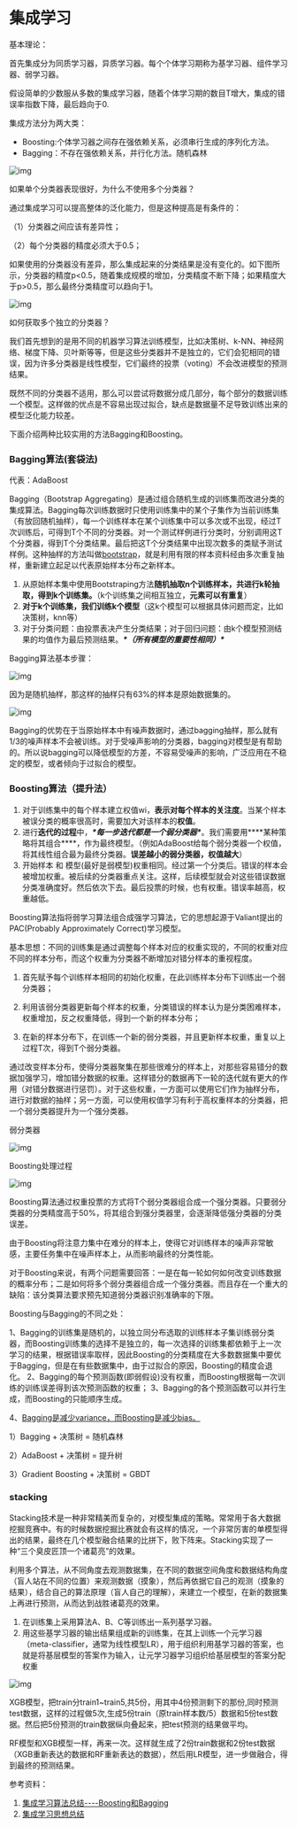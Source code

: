 # 集成学习

基本理论：

首先集成分为同质学习器，异质学习器。每个个体学习期称为基学习器、组件学习器、弱学习器。

假设简单的少数服从多数的集成学习器，随着个体学习期的数目T增大，集成的错误率指数下降，最后趋向于0.

集成方法分为两大类：

- Boosting:个体学习器之间存在强依赖关系，必须串行生成的序列化方法。
- Bagging：不存在强依赖关系，并行化方法。随机森林

![img](https://gitee.com/karlhan/picgo/raw/master/img//single-bagging-boosting.png)

如果单个分类器表现很好，为什么不使用多个分类器？

通过集成学习可以提高整体的泛化能力，但是这种提高是有条件的：

（1）分类器之间应该有差异性；

（2）每个分类器的精度必须大于0.5；

如果使用的分类器没有差异，那么集成起来的分类结果是没有变化的。如下图所示，分类器的精度p<0.5，随着集成规模的增加，分类精度不断下降；如果精度大于p>0.5，那么最终分类精度可以趋向于1。

![img](https://gitee.com/karlhan/picgo/raw/master/img//20150913131957469)

如何获取多个独立的分类器？

我们首先想到的是用不同的机器学习算法训练模型，比如决策树、k-NN、神经网络、梯度下降、贝叶斯等等，但是这些分类器并不是独立的，它们会犯相同的错误，因为许多分类器是线性模型，它们最终的投票（voting）不会改进模型的预测结果。

既然不同的分类器不适用，那么可以尝试将数据分成几部分，每个部分的数据训练一个模型。这样做的优点是不容易出现过拟合，缺点是数据量不足导致训练出来的模型泛化能力较差。

下面介绍两种比较实用的方法Bagging和Boosting。

### Bagging算法(套袋法)

代表：AdaBoost

Bagging（Bootstrap Aggregating）是通过组合随机生成的训练集而改进分类的集成算法。Bagging每次训练数据时只使用训练集中的某个子集作为当前训练集（有放回随机抽样），每一个训练样本在某个训练集中可以多次或不出现，经过T次训练后，可得到T个不同的分类器。对一个测试样例进行分类时，分别调用这T个分类器，得到T个分类结果。最后把这T个分类结果中出现次数多的类赋予测试样例。这种抽样的方法叫做[bootstrap](https://en.wikipedia.org/wiki/Bootstrapping_(statistics))，就是利用有限的样本资料经由多次重复抽样，重新建立起足以代表原始样本分布之新样本。

1. 从原始样本集中使用Bootstraping方法**随机抽取n个训练样本，共进行k轮抽取，得到k个训练集。**（k个训练集之间相互独立，**元素可以有重复**）
2. **对于k个训练集，我们训练k个模型**（这k个模型可以根据具体问题而定，比如决策树，knn等）
3. 对于分类问题：由投票表决产生分类结果；对于回归问题：由k个模型预测结果的均值作为最后预测结果。***\*（所有模型的重要性相同）\****

Bagging算法基本步骤：

![img](http://img.blog.csdn.net/20150414212456280?watermark/2/text/aHR0cDovL2Jsb2cuY3Nkbi5uZXQvYXNwaXJpbnZhZ3JhbnQ=/font/5a6L5L2T/fontsize/400/fill/I0JBQkFCMA==/dissolve/70/gravity/SouthEast)

 

因为是随机抽样，那这样的抽样只有63%的样本是原始数据集的。

![img](http://img.blog.csdn.net/20150913134119347?watermark/2/text/aHR0cDovL2Jsb2cuY3Nkbi5uZXQv/font/5a6L5L2T/fontsize/400/fill/I0JBQkFCMA==/dissolve/70/gravity/SouthEast)

Bagging的优势在于当原始样本中有噪声数据时，通过bagging抽样，那么就有1/3的噪声样本不会被训练。对于受噪声影响的分类器，bagging对模型是有帮助的。所以说bagging可以降低模型的方差，不容易受噪声的影响，广泛应用在不稳定的模型，或者倾向于过拟合的模型。

### Boosting算法（提升法）

1. 对于训练集中的每个样本建立权值wi，**表示对每个样本的关注度**。当某个样本被误分类的概率很高时，需要加大对该样本的**权值**。
2. 进行**迭代的过程**中，***\*每一步迭代都是一个弱分类器\****。我们需要用***\*某种策略将其组合\****，作为最终模型。（例如AdaBoost给每个弱分类器一个权值，将其线性组合最为最终分类器。**误差越小的弱分类器，权值越大**）
3. 开始样本 和 模型(最好是弱模型)权重相同。经过第一个分类后。错误的样本会被增加权重。被后续的分类器重点关注。这样，后续模型就会对这些错误数据分类准确度好。然后依次下去。最后投票的时候，也有权重。错误率越高，权重越低。

Boosting算法指将弱学习算法组合成强学习算法，它的思想起源于Valiant提出的PAC(Probably Approximately Correct)学习模型。

基本思想：不同的训练集是通过调整每个样本对应的权重实现的，不同的权重对应不同的样本分布，而这个权重为分类器不断增加对错分样本的重视程度。

1. 首先赋予每个训练样本相同的初始化权重，在此训练样本分布下训练出一个弱分类器；

2. 利用该弱分类器更新每个样本的权重，分类错误的样本认为是分类困难样本，权重增加，反之权重降低，得到一个新的样本分布；

3. 在新的样本分布下，在训练一个新的弱分类器，并且更新样本权重，重复以上过程T次，得到T个弱分类器。

通过改变样本分布，使得分类器聚集在那些很难分的样本上，对那些容易错分的数据加强学习，增加错分数据的权重。这样错分的数据再下一轮的迭代就有更大的作用（对错分数据进行惩罚）。对于这些权重，一方面可以使用它们作为抽样分布，进行对数据的抽样；另一方面，可以使用权值学习有利于高权重样本的分类器，把一个弱分类器提升为一个强分类器。

弱分类器

![img](https://gitee.com/karlhan/picgo/raw/master/img//20150412195048739)

Boosting处理过程

![img](https://gitee.com/karlhan/picgo/raw/master/img//20150412195048739)

Boosting算法通过权重投票的方式将T个弱分类器组合成一个强分类器。只要弱分类器的分类精度高于50%，将其组合到强分类器里，会逐渐降低强分类器的分类误差。

由于Boosting将注意力集中在难分的样本上，使得它对训练样本的噪声非常敏感，主要任务集中在噪声样本上，从而影响最终的分类性能。

对于Boosting来说，有两个问题需要回答：一是在每一轮如何如何改变训练数据的概率分布；二是如何将多个弱分类器组合成一个强分类器。而且存在一个重大的缺陷：该分类算法要求预先知道弱分类器识别准确率的下限。



Boosting与Bagging的不同之处：

1、Bagging的训练集是随机的，以独立同分布选取的训练样本子集训练弱分类器，而Boosting训练集的选择不是独立的，每一次选择的训练集都依赖于上一次学习的结果，根据错误率取样，因此Boosting的分类精度在大多数数据集中要优于Bagging，但是在有些数据集中，由于过拟合的原因，Boosting的精度会退化。
2、Bagging的每个预测函数(即弱假设)没有权重，而Boosting根据每一次训练的训练误差得到该次预测函数的权重；
3、Bagging的各个预测函数可以并行生成，而Boosting的只能顺序生成。

4、[Bagging是减少variance，而Boosting是减少bias。](https://www.zhihu.com/question/26760839)



1）Bagging + 决策树 = 随机森林

2）AdaBoost + 决策树 = 提升树

3）Gradient Boosting + 决策树 = GBDT

### stacking

Stacking技术是一种非常精美而复杂的，对模型集成的策略。常常用于各大数据挖掘竞赛中。有的时候数据挖掘比赛就会有这样的情况，一个非常厉害的单模型得出的结果，最终在几个模型融合结果的比拼下，败下阵来。Stacking实现了一种“三个臭皮匠顶一个诸葛亮”的效果。

利用多个算法，从不同角度去观测数据集，在不同的数据空间角度和数据结构角度（盲人站在不同的位置）来观测数据（摸象），然后再依据它自己的观测（摸象的结果），结合自己的算法原理（盲人自己的理解），来建立一个模型，在新的数据集上再进行预测，从而达到战胜诸葛亮的效果。

1. 在训练集上采用算法A、B、C等训练出一系列基学习器。
2. 用这些基学习器的输出结果组成新的训练集，在其上训练一个元学习器（meta-classifier，通常为线性模型LR），用于组织利用基学习器的答案，也就是将基层模型的答案作为输入，让元学习器学习组织给基层模型的答案分配权重

![img](https://gitee.com/karlhan/picgo/raw/master/img//20171117094740886)

XGB模型，把train分train1~train5,共5份，用其中4份预测剩下的那份,同时预测test数据，这样的过程做5次,生成5份train（原train样本数/5）数据和5份test数据。然后把5份预测的train数据纵向叠起来，把test预测的结果做平均。

RF模型和XGB模型一样，再来一次。这样就生成了2份train数据和2份test数据（XGB重新表达的数据和RF重新表达的数据），然后用LR模型，进一步做融合，得到最终的预测结果。























参考资料：

1. [集成学习算法总结----Boosting和Bagging](https://www.cnblogs.com/sddai/p/7647731.html)
2. [集成学习思想总结](https://blog.csdn.net/changdejie/article/details/86707197)

















































